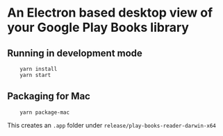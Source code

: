 # An Electron based desktop view of your Google Play Books library

## Running in development mode
        
        yarn install
        yarn start
           

## Packaging for Mac

        yarn package-mac
        
This creates an `.app` folder under `release/play-books-reader-darwin-x64`        